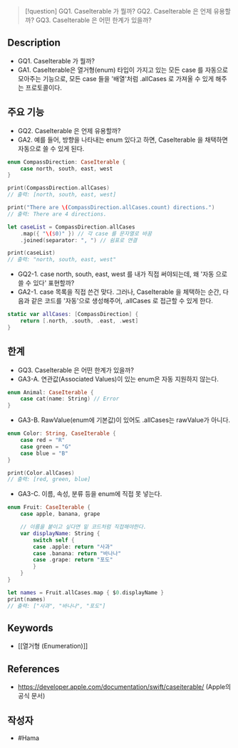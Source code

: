 >[!question]
>GQ1. CaseIterable 가 뭘까?
>GQ2. CaseIterable 은 언제 유용할까?
>GQ3. CaseIterable 은 어떤 한계가 있을까?
## Description
* GQ1. CaseIterable 가 뭘까?
* GA1. CaseIterable은 열거형(enum) 타입이 가지고 있는 모든 case 를 자동으로 모아주는 기능으로, 모든 case 들을 '배열'처럼 .allCases 로 가져올 수 있게 해주는 프로토콜이다.
## 주요 기능
+ GQ2. CaseIterable 은 언제 유용할까?
+ GA2. 예를 들어, 방향을 나타내는 enum 있다고 하면, CaseIterable 을 채택하면 자동으로 쓸 수 있게 된다.
```swift
enum CompassDirection: CaseIterable {
    case north, south, east, west
}

print(CompassDirection.allCases) 
// 출력: [north, south, east, west]

print("There are \(CompassDirection.allCases.count) directions.")
// 출력: There are 4 directions.

let caseList = CompassDirection.allCases
	.map({ "\($0)" }) // 각 case 를 문자열로 바꿈
    .joined(separator: ", ") // 쉼표로 연결

print(caseList)
// 출력: "north, south, east, west"

```
* GQ2-1. case north, south, east, west 를 내가 직접 써야되는데, 왜 '자동 으로 쓸 수 있다' 표현할까?
* GA2-1. case 목록을 직접 쓴건 맞다. 그러나, CaseIterable 을 체택하는 순간, 다음과 같은 코드를 '자동'으로 생성해주어, .allCases 로 접근할 수 있게 한다.
```swift
static var allCases: [CompassDirection] {
    return [.north, .south, .east, .west]
}
```
## 한계
+ GQ3. CaseIterable 은 어떤 한계가 있을까?
+ GA3-A. 연관값(Associated Values)이 있는 enum은 자동 지원하지 않는다.
```swift
enum Animal: CaseIterable {
    case cat(name: String) // Error
}
```
* GA3-B. RawValue(enum에 기본값)이 있어도 .allCases는 rawValue가 아니다.
```swift
enum Color: String, CaseIterable {
    case red = "R"
    case green = "G"
    case blue = "B"
}

print(Color.allCases)
// 출력: [red, green, blue]
```
* GA3-C. 이름, 속성, 분류 등을 enum에 직접 못 넣는다.
```swift
enum Fruit: CaseIterable {
    case apple, banana, grape

    // 이름을 붙이고 싶다면 밑 코드처럼 직접해야한다.
    var displayName: String {
        switch self {
        case .apple: return "사과"
        case .banana: return "바나나"
        case .grape: return "포도"
        }
    }
}

let names = Fruit.allCases.map { $0.displayName }
print(names)
// 출력: ["사과", "바나나", "포도"]
```
## Keywords
* [[열거형 (Enumeration)]]

## References
- https://developer.apple.com/documentation/swift/caseiterable/ (Apple의 공식 문서)

## 작성자
* #Hama 